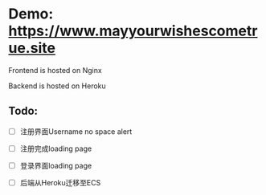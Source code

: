 # Demo: https://www.mayyourwishescometrue.site

Frontend is hosted on Nginx

Backend is hosted on Heroku

## Todo:
- [ ] 注册界面Username no space alert
- [ ] 注册完成loading page
- [ ] 登录界面loading page
- [ ] 后端从Heroku迁移至ECS

